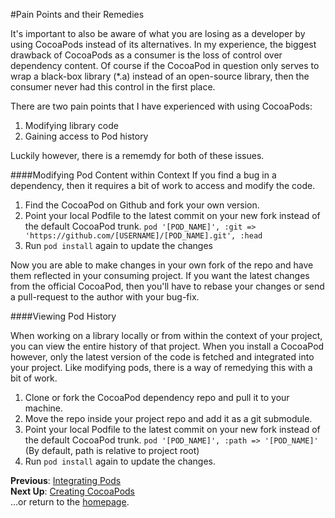 #Pain Points and their Remedies

It's important to also be aware of what you are losing as a developer by using CocoaPods instead of its alternatives. In my experience, the biggest drawback of CocoaPods as a consumer is the loss of control over dependency content. Of course if the CocoaPod in question only serves to wrap a black-box library (*.a) instead of an open-source library, then the consumer never had this control in the first place.

There are two pain points that I have experienced with using CocoaPods:  
1. Modifying library code  
2. Gaining access to Pod history  

Luckily however, there is a rememdy for both of these issues.

####Modifying Pod Content within Context
If you find a bug in a dependency, then it requires a bit of work to access and modify the code.

1. Find the CocoaPod on Github and fork your own version.
2. Point your local Podfile to the latest commit on your new fork instead of the default CocoaPod trunk.
    ```pod '[POD_NAME]', :git => 'https://github.com/[USERNAME]/[POD_NAME].git', :head```
3. Run ```pod install``` again to update the changes

Now you are able to make changes in your own fork of the repo and have them reflected in your consuming project. If you want the latest changes from the official CocoaPod, then you'll have to rebase your changes or send a pull-request to the author with your bug-fix.

####Viewing Pod History

When working on a library locally or from within the context of your project, you can view the entire history of that project. When you install a CocoaPod however, only the latest version of the code is fetched and integrated into your project. Like modifying pods, there is a way of remedying this with a bit of work.

1. Clone or fork the CocoaPod dependency repo and pull it to your machine.
2. Move the repo inside your project repo and add it as a git submodule.
3. Point your local Podfile to the latest commit on your new fork instead of the default CocoaPod trunk.
    ```pod '[POD_NAME]', :path => '[POD_NAME]'``` (By default, path is relative to project root)
4. Run ```pod install``` again to update the changes.

**Previous**: [Integrating Pods](integrating-pods.md)  
**Next Up**: [Creating CocoaPods](creating-pods.md)  
...or return to the [homepage](README.md).
